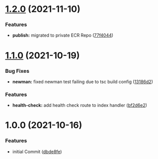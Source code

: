 # [1.2.0](https://github.com/phenixcoder/lambda-container-service/compare/v1.1.0...v1.2.0) (2021-11-10)


### Features

* **publish:** migrated to private ECR Repo ([77f4044](https://github.com/phenixcoder/lambda-container-service/commit/77f4044949dbdd375d4f51dd15bf0ab20f334fd1))

# [1.1.0](https://github.com/phenixcoder/lambda-container-service/compare/v1.0.0...v1.1.0) (2021-10-19)


### Bug Fixes

* **newman:** fixed newman test failing due to tsc build config ([13186d2](https://github.com/phenixcoder/lambda-container-service/commit/13186d28968ef5cb7240e52cff4c5ea99dc8ce91))


### Features

* **health-check:** add health check route to index handler ([bf2d6e2](https://github.com/phenixcoder/lambda-container-service/commit/bf2d6e2a81f0d3e82972d87aae6d613cb8be016e))

# 1.0.0 (2021-10-16)


### Features

* initial Commit ([dbde8fe](https://github.com/phenixcoder/lambda-container-service/commit/dbde8fefc96567b482a61682474a9a65679a74f0))

